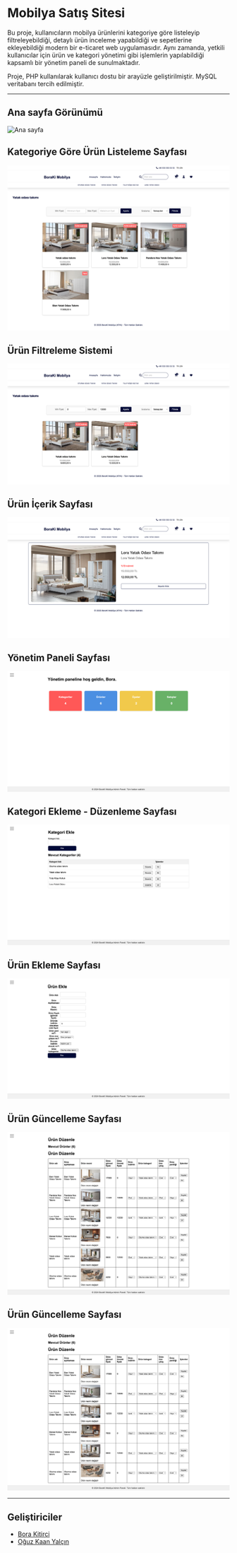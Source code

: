 # Mobilya Satış Sitesi

Bu proje, kullanıcıların mobilya ürünlerini kategoriye göre listeleyip filtreleyebildiği, detaylı ürün inceleme yapabildiği ve sepetlerine ekleyebildiği modern bir e-ticaret web uygulamasıdır. Aynı zamanda, yetkili kullanıcılar için ürün ve kategori yönetimi gibi işlemlerin yapılabildiği kapsamlı bir yönetim paneli de sunulmaktadır.

Proje, PHP kullanılarak kullanıcı dostu bir arayüzle geliştirilmiştir. MySQL veritabanı tercih edilmiştir.

---

## Ana sayfa Görünümü

![Ana sayfa](images/1.png)

## Kategoriye Göre Ürün Listeleme Sayfası

![Ürün Listeleme Sayfası](images/2.png)

## Ürün Filtreleme Sistemi

![Ürün Filtreleme Sistemi](images/3.png)

## Ürün İçerik Sayfası

![Ürün İçerik Sayfası](images/4.png)

## Yönetim Paneli Sayfası

![Yönetim Paneli Sayfası](images/5.png)

## Kategori Ekleme - Düzenleme Sayfası

![Kategori Ekleme - Düzenleme Sayfası](images/6.png)

## Ürün Ekleme Sayfası

![Ürün Ekleme Sayfası](images/7.png)

## Ürün Güncelleme Sayfası

![Ürün Güncelleme Sayfası](images/8.png)

## Ürün Güncelleme Sayfası

![Ürün Güncelleme Sayfası](images/8.png)

---

## Geliştiriciler

- [Bora Kitirci](https://github.com/borakitirci)
- [Oğuz Kaan Yalçın](https://github.com/oguzkaanyalcin)
